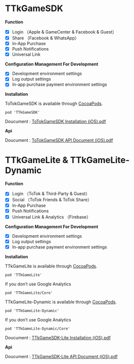 # TTkGameSDK

**Function**

- [x] Login （Apple & GameCenter & Facebook & Guest）
- [x] Share （Facebook & WhatsApp） 
- [x] In-App Purchase
- [x] Push Notifications
- [x] Universal Link

**Configuration Management For Development**

- [x] Development environment settings
- [x] Log output settings
- [x] In-app purchase payment environment settings

**Installation**

ToTokGameSDK is available through [CocoaPods](https://cocoapods.org).

```objc
pod 'TTkGameSDK'
```
Doucument : [ToTokGameSDK Installation (iOS).pdf](https://github.com/ToTokGames/ToTokGameSDK-iOS/blob/master/Documents/ToTokGameSDK%20Installation%20(iOS).pdf)

**Api**

Doucument : [ToTokGameSDK API Document (iOS).pdf](https://github.com/ToTokGames/ToTokGameSDK-iOS/blob/master/Documents/ToTokGameSDK%20API%20Document%20(iOS).pdf)


# TTkGameLite & TTkGameLite-Dynamic

**Function**

- [x] Login （ToTok & Third-Party & Guest）
- [x] Social （ToTok Friends & ToTok Share）
- [x] In-App Purchase
- [x] Push Notifications
- [x] Universal Link & Analytics （Firebase）

**Configuration Management For Development**

- [x] Development environment settings
- [x] Log output settings
- [x] In-app purchase payment environment settings

**Installation**

TTkGameLite is available through [CocoaPods](https://cocoapods.org).

```objc
pod 'TTkGameLite'
```
If you don’t use Google Analytics
```objc
pod 'TTkGameLite/Core'
```

TTkGameLite-Dynamic is available through [CocoaPods](https://cocoapods.org).

```objc
pod 'TTkGameLite-Dynamic'
```
If you don’t use Google Analytics
```objc
pod 'TTkGameLite-Dynamic/Core'
```

Doucument : [TTkGameSDK-Lite Installation (iOS).pdf](https://github.com/ToTokGames/ToTokGameSDK-iOS/blob/master/Documents/ToTokGameSDK%20Installation%20(iOS).pdf)

**Api**

Doucument : [TTkGameSDK-Lite API Document (iOS).pdf](https://github.com/ToTokGames/ToTokGameSDK-iOS/blob/master/Documents/ToTokGameSDK%20API%20Document%20(iOS).pdf)